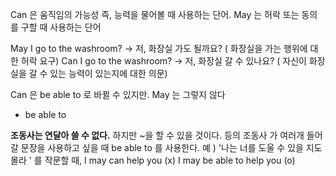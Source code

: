 
Can 은 움직임의 가능성 즉, 능력을 물어볼 때 사용하는 단어.
May 는 허락 또는 동의를 구할 때 사용하는 단어

May I go to the washroom? -> 저, 화장실 가도 될까요? ( 화장실을 가는 행위에 대한 허락 요구)
Can I go to the washroom? -> 저, 화장실 갈 수 있나요? ( 자신이 화장실을 갈 수 있는 능력이 있는지에 대한 의문)

Can 은 be able to 로 바뀔 수 있지만. May 는 그렇지 않다

- be able to

**조동사는 연달아 쓸 수 없다.** 하지만 ~을 할 수 있을 것이다. 등의 조동사 가 여러개 들어갈 문장을 사용하고 싶을 때  be able to 를 사용한다. 
예 ) '나는 너를 도울 수 있을 지도 몰라 ' 를 작문할 때,
	I may can help you (x)
	I may be able to help you (o)

